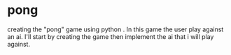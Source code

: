 # pong
creating the "pong" game using python . In this game the user play against an ai.
I'll start by creating the game then implement the ai that i will play against.
